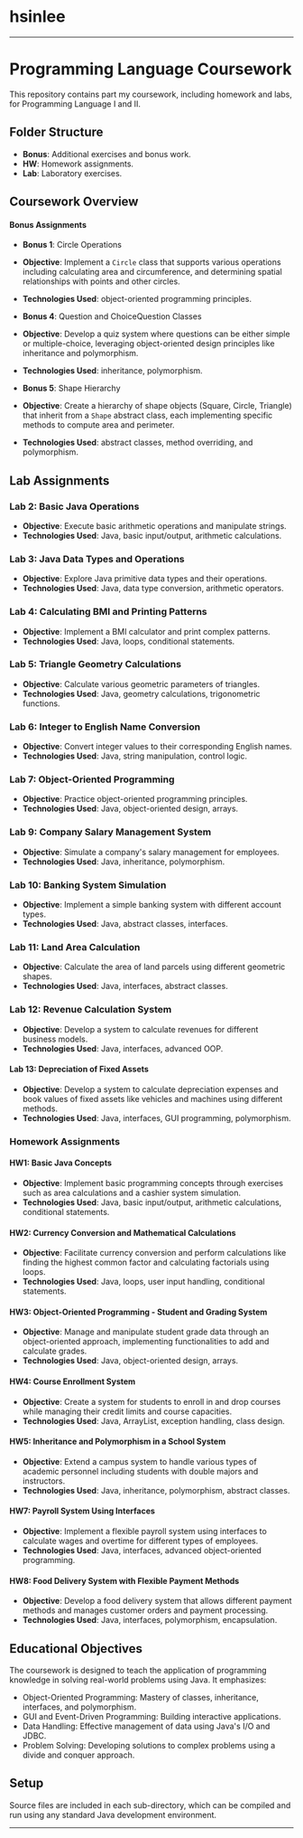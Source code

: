 # hsinlee

---

# Programming Language Coursework

This repository contains part my coursework, including homework and labs, for Programming Language I and II. 

## Folder Structure

- **Bonus**: Additional exercises and bonus work.
- **HW**: Homework assignments.
- **Lab**: Laboratory exercises.

## Coursework Overview

#### Bonus Assignments

- **Bonus 1**: Circle Operations
- **Objective**: Implement a `Circle` class that supports various operations including calculating area and circumference, and determining spatial relationships with points and other circles.
- **Technologies Used**: object-oriented programming principles.

- **Bonus 4**: Question and ChoiceQuestion Classes
- **Objective**: Develop a quiz system where questions can be either simple or multiple-choice, leveraging object-oriented design principles like inheritance and polymorphism.
- **Technologies Used**: inheritance, polymorphism.

- **Bonus 5**: Shape Hierarchy
- **Objective**: Create a hierarchy of shape objects (Square, Circle, Triangle) that inherit from a `Shape` abstract class, each implementing specific methods to compute area and perimeter.
- **Technologies Used**: abstract classes, method overriding, and polymorphism.

## Lab Assignments

### Lab 2: Basic Java Operations
- **Objective**: Execute basic arithmetic operations and manipulate strings.
- **Technologies Used**: Java, basic input/output, arithmetic calculations.

### Lab 3: Java Data Types and Operations
- **Objective**: Explore Java primitive data types and their operations.
- **Technologies Used**: Java, data type conversion, arithmetic operators.

### Lab 4: Calculating BMI and Printing Patterns
- **Objective**: Implement a BMI calculator and print complex patterns.
- **Technologies Used**: Java, loops, conditional statements.

### Lab 5: Triangle Geometry Calculations
- **Objective**: Calculate various geometric parameters of triangles.
- **Technologies Used**: Java, geometry calculations, trigonometric functions.

### Lab 6: Integer to English Name Conversion
- **Objective**: Convert integer values to their corresponding English names.
- **Technologies Used**: Java, string manipulation, control logic.

### Lab 7: Object-Oriented Programming
- **Objective**: Practice object-oriented programming principles.
- **Technologies Used**: Java, object-oriented design, arrays.

### Lab 9: Company Salary Management System
- **Objective**: Simulate a company's salary management for employees.
- **Technologies Used**: Java, inheritance, polymorphism.

### Lab 10: Banking System Simulation
- **Objective**: Implement a simple banking system with different account types.
- **Technologies Used**: Java, abstract classes, interfaces.

### Lab 11: Land Area Calculation
- **Objective**: Calculate the area of land parcels using different geometric shapes.
- **Technologies Used**: Java, interfaces, abstract classes.

### Lab 12: Revenue Calculation System
- **Objective**: Develop a system to calculate revenues for different business models.
- **Technologies Used**: Java, interfaces, advanced OOP.

#### Lab 13: Depreciation of Fixed Assets
- **Objective**: Develop a system to calculate depreciation expenses and book values of fixed assets like vehicles and machines using different methods.
- **Technologies Used**: Java, interfaces, GUI programming, polymorphism.


### Homework Assignments

#### HW1: Basic Java Concepts
- **Objective**: Implement basic programming concepts through exercises such as area calculations and a cashier system simulation.
- **Technologies Used**: Java, basic input/output, arithmetic calculations, conditional statements.

#### HW2: Currency Conversion and Mathematical Calculations
- **Objective**: Facilitate currency conversion and perform calculations like finding the highest common factor and calculating factorials using loops.
- **Technologies Used**: Java, loops, user input handling, conditional statements.

#### HW3: Object-Oriented Programming - Student and Grading System
- **Objective**: Manage and manipulate student grade data through an object-oriented approach, implementing functionalities to add and calculate grades.
- **Technologies Used**: Java, object-oriented design, arrays.

#### HW4: Course Enrollment System
- **Objective**: Create a system for students to enroll in and drop courses while managing their credit limits and course capacities.
- **Technologies Used**: Java, ArrayList, exception handling, class design.

#### HW5: Inheritance and Polymorphism in a School System
- **Objective**: Extend a campus system to handle various types of academic personnel including students with double majors and instructors.
- **Technologies Used**: Java, inheritance, polymorphism, abstract classes.

#### HW7: Payroll System Using Interfaces
- **Objective**: Implement a flexible payroll system using interfaces to calculate wages and overtime for different types of employees.
- **Technologies Used**: Java, interfaces, advanced object-oriented programming.

#### HW8: Food Delivery System with Flexible Payment Methods
- **Objective**: Develop a food delivery system that allows different payment methods and manages customer orders and payment processing.
- **Technologies Used**: Java, interfaces, polymorphism, encapsulation.


## Educational Objectives

The coursework is designed to teach the application of programming knowledge in solving real-world problems using Java. It emphasizes:
- Object-Oriented Programming: Mastery of classes, inheritance, interfaces, and polymorphism.
- GUI and Event-Driven Programming: Building interactive applications.
- Data Handling: Effective management of data using Java's I/O and JDBC.
- Problem Solving: Developing solutions to complex problems using a divide and conquer approach.

## Setup

Source files are included in each sub-directory, which can be compiled and run using any standard Java development environment.

---
